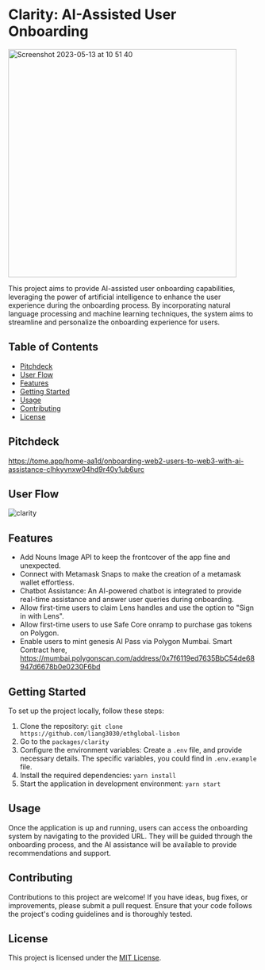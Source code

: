 # Clarity: AI-Assisted User Onboarding

<img width="460" alt="Screenshot 2023-05-13 at 10 51 40" src="https://github.com/liang3030/clarity/assets/4647649/fa8194d6-94ad-4f08-88df-8a7b53220a85"><br/>

This project aims to provide AI-assisted user onboarding capabilities, leveraging the power of artificial intelligence to enhance the user experience during the onboarding process. By incorporating natural language processing and machine learning techniques, the system aims to streamline and personalize the onboarding experience for users.

## Table of Contents

- [Pitchdeck](#pitchdeck)
- [User Flow](#user-flow)
- [Features](#features)
- [Getting Started](#getting-started)
- [Usage](#usage)
- [Contributing](#contributing)
- [License](#license)

## Pitchdeck

https://tome.app/home-aa1d/onboarding-web2-users-to-web3-with-ai-assistance-clhkyvnxw04hd9r40y1ub6urc

## User Flow

![clarity](https://github.com/liang3030/clarity/assets/4647649/d9b338db-e470-43c8-b736-b519af0c65bf)<br/>

## Features

- Add Nouns Image API to keep the frontcover of the app fine and unexpected.
- Connect with Metamask Snaps to make the creation of a metamask wallet effortless.
- Chatbot Assistance: An AI-powered chatbot is integrated to provide real-time assistance and answer user queries during onboarding.
- Allow first-time users to claim Lens handles and use the option to "Sign in with Lens".
- Allow first-time users to use Safe Core onramp to purchase gas tokens on Polygon.
- Enable users to mint genesis AI Pass via Polygon Mumbai. Smart Contract here, https://mumbai.polygonscan.com/address/0x7f6119ed7635BbC54de68947d6678b0e0230F6bd

## Getting Started

To set up the project locally, follow these steps:

1. Clone the repository: `git clone https://github.com/liang3030/ethglobal-lisbon`
2. Go to the `packages/clarity`
3. Configure the environment variables: Create a `.env` file, and provide necessary details. The specific variables, you could find in `.env.example` file.
4. Install the required dependencies: `yarn install`
5. Start the application in development environment: `yarn start`

## Usage

Once the application is up and running, users can access the onboarding system by navigating to the provided URL. They will be guided through the onboarding process, and the AI assistance will be available to provide recommendations and support.

## Contributing

Contributions to this project are welcome! If you have ideas, bug fixes, or improvements, please submit a pull request. Ensure that your code follows the project's coding guidelines and is thoroughly tested.

## License

This project is licensed under the [MIT License](LICENSE).
